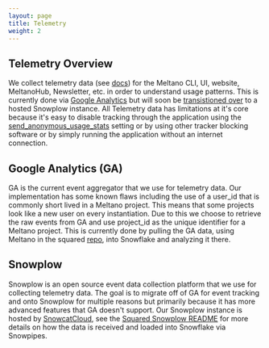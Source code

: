 ```yaml
---
layout: page
title: Telemetry
weight: 2
---
```


## Telemetry Overview

We collect telemetry data (see [docs](https://meltano.com/docs/settings.html#send-anonymous-usage-stats)) for the Meltano CLI, UI, website, MeltanoHub, Newsletter, etc. in order to understand usage patterns.
This is currently done via [Google Analytics](https://analytics.google.com/analytics/web/#) but will soon be [transistioned over](https://gitlab.com/groups/meltano/-/epics/122) to a hosted Snowplow instance.
All Telemetry data has limitations at it's core because it's easy to disable tracking through the application using the [send_anonymous_usage_stats](https://docs.meltano.com/reference/settings#send_anonymous_usage_stats) setting or by using other tracker blocking software or by simply running the application without an internet connection.

## Google Analytics (GA)

GA is the current event aggregator that we use for telemetry data.
Our implementation has some known flaws including the use of a user_id that is commonly short lived in a Meltano project.
This means that some projects look like a new user on every instantiation.
Due to this we choose to retrieve the raw events from GA and use project_id as the unique identifier for a Meltano project.
This is currently done by pulling the GA data, using Meltano in the squared [repo](https://gitlab.com/meltano/squared), into Snowflake and analyzing it there.

## Snowplow

Snowplow is an open source event data collection platform that we use for collecting telemetry data.
The goal is to migrate off of GA for event tracking and onto Snowplow for multiple reasons but primarily because it has more advanced features that GA doesn't support.
Our Snowplow instance is hosted by [SnowcatCloud](https://www.snowcatcloud.com/), see the [Squared Snowplow README](https://gitlab.com/meltano/squared/-/tree/master/data/utilities/snowplow) for more details on how the data is received and loaded into Snowflake via Snowpipes.
